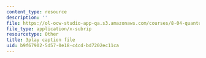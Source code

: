 ```yaml
---
content_type: resource
description: ''
file: https://ol-ocw-studio-app-qa.s3.amazonaws.com/courses/8-04-quantum-physics-i-spring-2016/b9f679025d570e18c4cdbd7202ec11ca_0xNmc2tJ-YM.srt
file_type: application/x-subrip
resourcetype: Other
title: 3play caption file
uid: b9f67902-5d57-0e18-c4cd-bd7202ec11ca
---
```

